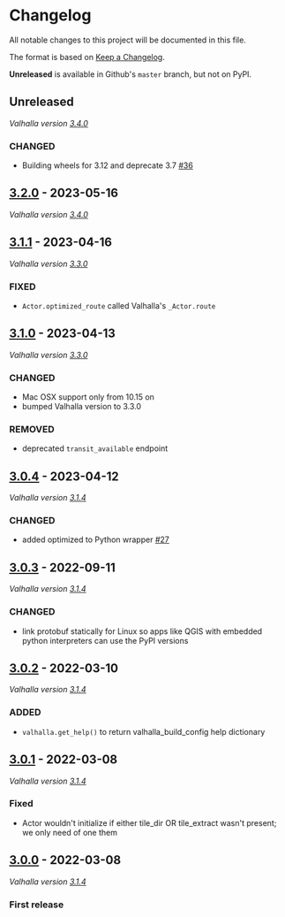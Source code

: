 # Changelog
All notable changes to this project will be documented in this file.

The format is based on [Keep a Changelog](http://keepachangelog.com/en/1.0.0/).

**Unreleased** is available in Github's `master` branch, but not on PyPI.

## Unreleased

_Valhalla version [3.4.0](https://github.com/valhalla/valhalla/releases/tag/3.4.0)_

### CHANGED

- Building wheels for 3.12 and deprecate 3.7 [#36](https://github.com/gis-ops/pyvalhalla/pull/36)

## [3.2.0](https://pypi.org/project/pyvalhalla/3.2.0/) - 2023-05-16

_Valhalla version [3.4.0](https://github.com/valhalla/valhalla/releases/tag/3.4.0)_

## [3.1.1](https://pypi.org/project/pyvalhalla/3.1.1/) - 2023-04-16

_Valhalla version [3.3.0](https://github.com/valhalla/valhalla/releases/tag/3.3.0)_

### FIXED

- `Actor.optimized_route` called Valhalla's `_Actor.route`

## [3.1.0](https://pypi.org/project/pyvalhalla/3.1.0/) - 2023-04-13

_Valhalla version [3.3.0](https://github.com/valhalla/valhalla/releases/tag/3.3.0)_

### CHANGED

- Mac OSX support only from 10.15 on
- bumped Valhalla version to 3.3.0

### REMOVED

- deprecated `transit_available` endpoint

## [3.0.4](https://pypi.org/project/pyvalhalla/3.0.4/) - 2023-04-12

_Valhalla version [3.1.4](https://github.com/valhalla/valhalla/releases/tag/3.1.4)_

### CHANGED

- added optimized to Python wrapper [#27](https://github.com/gis-ops/pyvalhalla/pull/27)

## [3.0.3](https://pypi.org/project/pyvalhalla/3.0.3/) - 2022-09-11

_Valhalla version [3.1.4](https://github.com/valhalla/valhalla/releases/tag/3.1.4)_

### CHANGED

- link protobuf statically for Linux so apps like QGIS with embedded python interpreters can use the PyPI versions

## [3.0.2](https://pypi.org/project/pyvalhalla/3.0.2/) - 2022-03-10

_Valhalla version [3.1.4](https://github.com/valhalla/valhalla/releases/tag/3.1.4)_

### ADDED

- `valhalla.get_help()` to return valhalla_build_config help dictionary

## [3.0.1](https://pypi.org/project/pyvalhalla/3.0.1/) - 2022-03-08

_Valhalla version [3.1.4](https://github.com/valhalla/valhalla/releases/tag/3.1.4)_

### Fixed

- Actor wouldn't initialize if either tile_dir OR tile_extract wasn't present; we only need of one them

## [3.0.0](https://pypi.org/project/pyvalhalla/3.0.0/) - 2022-03-08

_Valhalla version [3.1.4](https://github.com/valhalla/valhalla/releases/tag/3.1.4)_

### First release
